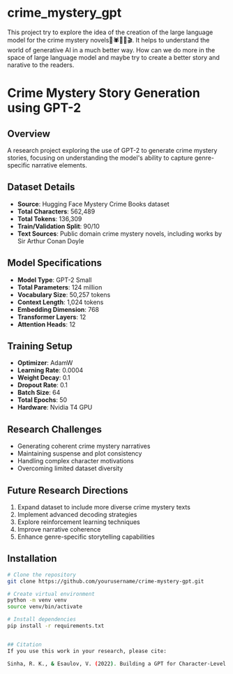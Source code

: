# crime_mystery_gpt
This project try to explore the idea of the creation of the large language model for the crime mystery novels🧟🕷🔪👻🎬. It helps to understand the world of generative AI in a much better way. How can we do more in the space of large language model and maybe try to create a better story and narative to the readers.


# Crime Mystery Story Generation using GPT-2

## Overview
A research project exploring the use of GPT-2 to generate crime mystery stories, focusing on understanding the model's ability to capture genre-specific narrative elements.

## Dataset Details
- **Source**: Hugging Face Mystery Crime Books dataset
- **Total Characters**: 562,489
- **Total Tokens**: 136,309
- **Train/Validation Split**: 90/10
- **Text Sources**: Public domain crime mystery novels, including works by Sir Arthur Conan Doyle

## Model Specifications
- **Model Type**: GPT-2 Small
- **Total Parameters**: 124 million
- **Vocabulary Size**: 50,257 tokens
- **Context Length**: 1,024 tokens
- **Embedding Dimension**: 768
- **Transformer Layers**: 12
- **Attention Heads**: 12

## Training Setup
- **Optimizer**: AdamW
- **Learning Rate**: 0.0004
- **Weight Decay**: 0.1
- **Dropout Rate**: 0.1
- **Batch Size**: 64
- **Total Epochs**: 50
- **Hardware**: Nvidia T4 GPU

## Research Challenges
- Generating coherent crime mystery narratives
- Maintaining suspense and plot consistency
- Handling complex character motivations
- Overcoming limited dataset diversity


## Future Research Directions
1. Expand dataset to include more diverse crime mystery texts
2. Implement advanced decoding strategies
3. Explore reinforcement learning techniques
4. Improve narrative coherence
5. Enhance genre-specific storytelling capabilities


## Installation
```bash
# Clone the repository
git clone https://github.com/yourusername/crime-mystery-gpt.git

# Create virtual environment
python -m venv venv
source venv/bin/activate

# Install dependencies
pip install -r requirements.txt


## Citation
If you use this work in your research, please cite:

Sinha, R. K., & Esaulov, V. (2022). Building a GPT for Character-Level Language Modeling.
